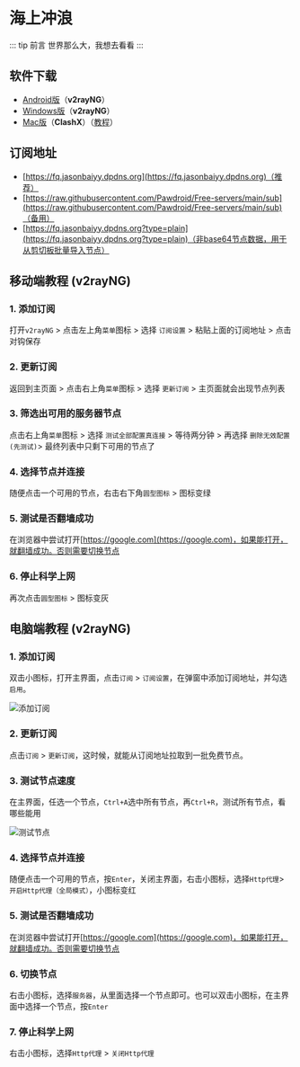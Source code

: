 # 海上冲浪

::: tip 前言
世界那么大，我想去看看
:::

## 软件下载

- [Android版](https://gitee.com/lubanseven/store/releases/download/v1.0/v2Rui4Mobile.apk)（**v2rayNG**）
- [Windows版](https://gitee.com/lubanseven/store/releases/download/v1.0/v2RuiN.zip)（**v2rayNG**）
- [Mac版](https://d.lefly.cloud/clash/ClashX1.118.0.dmg)（**ClashX**）（[教程](https://help.lefly.cloud/contents/macos/clashX.html)）


## 订阅地址

- [https://fq.jasonbaiyy.dpdns.org](https://fq.jasonbaiyy.dpdns.org)（推荐）
- [https://raw.githubusercontent.com/Pawdroid/Free-servers/main/sub](https://raw.githubusercontent.com/Pawdroid/Free-servers/main/sub)（备用）
- [https://fq.jasonbaiyy.dpdns.org?type=plain](https://fq.jasonbaiyy.dpdns.org?type=plain)（非base64节点数据，用于从剪切板批量导入节点）



## 移动端教程 (v2rayNG)

### 1. 添加订阅

打开`v2rayNG` > 点击左上角`菜单`图标 > 选择 `订阅设置` > 粘贴上面的订阅地址 > 点击对钩保存

### 2. 更新订阅

返回到主页面 > 点击右上角`菜单`图标 > 选择 `更新订阅` > 主页面就会出现节点列表

### 3. 筛选出可用的服务器节点

点击右上角`菜单`图标 > 选择 `测试全部配置真连接` > 等待两分钟 > 再选择 `删除无效配置(先测试)`> 最终列表中只剩下可用的节点了

### 4. 选择节点并连接

随便点击一个可用的节点，右击右下角`圆型图标` > 图标变绿

### 5. 测试是否翻墙成功

在浏览器中尝试打开[https://google.com](https://google.com)，如果能打开，就翻墙成功。否则需要切换节点

### 6. 停止科学上网

再次点击`圆型图标` > 图标变灰



## 电脑端教程 (v2rayNG)

### 1. 添加订阅

双击小图标，打开主界面，点击`订阅` > `订阅设置`，在弹窗中添加订阅地址，并勾选`启用`。

![添加订阅](/life/fq/dingyue.png)

### 2. 更新订阅

点击`订阅` > `更新订阅`，这时候，就能从订阅地址拉取到一批免费节点。

### 3. 测试节点速度

在主界面，任选一个节点，`Ctrl+A`选中所有节点，再`Ctrl+R`，测试所有节点，看哪些能用

![测试节点](/life/fq/fq3.png)

### 4. 选择节点并连接

随便点击一个可用的节点，按`Enter`，关闭主界面，右击小图标，选择`Http代理`> `开启Http代理（全局模式）`，小图标变红

### 5. 测试是否翻墙成功

在浏览器中尝试打开[https://google.com](https://google.com)，如果能打开，就翻墙成功。否则需要切换节点

### 6. 切换节点

右击小图标，选择`服务器`，从里面选择一个节点即可。也可以双击小图标，在主界面中选择一个节点，按`Enter`

### 7. 停止科学上网

右击小图标，选择`Http代理` > `关闭Http代理`
